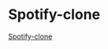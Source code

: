 # Spotify-clone

<a href="https://juvenciofigo.github.io/Spotify-clone/src/index.html">Spotify-clone</a>
